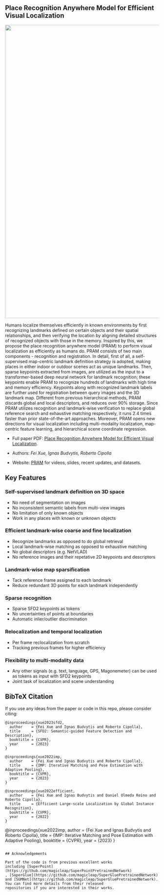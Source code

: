 ## Place Recognition Anywhere Model for Efficient Visual Localization

<p align="center">
  <img src="assets/overview1.png" width="960">
</p>

Humans localize themselves efficiently in known environments by first recognizing landmarks defined on certain objects
and their spatial relationships, and then verifying the location by aligning detailed structures of recognized objects
with those in the memory. Inspired by this, we propose the place recognition anywhere model (PRAM) to perform visual
localization as efficiently as humans do. PRAM consists of two main components - recognition and registration. In
detail, first of all,
a self-supervised map-centric landmark definition strategy is adopted, making places in either indoor or outdoor scenes
act as unique landmarks. Then,
sparse keypoints extracted from images, are utilized as the input to a transformer-based deep neural network for
landmark recognition; these keypoints enable PRAM to recognize hundreds of landmarks with high time and memory
efficiency.
Keypoints along with recognized landmark labels are further used for registration between query images and the 3D
landmark map. Different
from previous hierarchical methods, PRAM discards global and local descriptors, and reduces over 90% storage. Since PRAM
utilizes
recognition and landmark-wise verification to replace global reference search and exhaustive matching respectively, it
runs 2.4 times
faster than prior state-of-the-art approaches. Moreover, PRAM opens new directions for visual localization including
multi-modality localization, map-centric feature learning, and hierarchical scene coordinate regression.

* Full paper PDF: [Place Recognition Anywhere Model for Efficient Visual Localization](assets/pram.pdf).

* Authors: *Fei Xue, Ignas Budvytis, Roberto Cipolla*

* Website: [PRAM](https://feixue94.github.io/) for videos, slides, recent updates, and datasets.

## Key Features

### Self-supervised landmark definition on 3D space

- No need of segmentation on images
- No inconsistent semantic labels from multi-view images
- No limitation of only known objects
- Work in any places with known or unknown objects

### Efficient landmark-wise coarse and fine localization

- Recognize landmarks as opposed to do global retrieval
- Local landmark-wise matching as opposed to exhaustive matching
- No global descriptors (e.g. NetVLAD)
- No reference images and their repetative 2D keypoints and descriptors

### Landmark-wise map sparsification

- Tack reference frame assigned to each landmark
- Reduce redundant 3D points for each landmark independently

### Sparse recognition

- Sparse SFD2 keypoints as tokens
- No uncertainties of points at boundaries
- Automatic inlier/outlier discrimination

### Relocalization and temporal localization

- Per frame reclocalization from scratch
- Tracking previous frames for higher efficiency

### Flexibility to multi-modality data

- Any other signals (e.g. text, language, GPS, Magonemeter) can be used as tokens as input with SFD2 keypoints
- Joint task of localization and scene understanding

## BibTeX Citation

If you use any ideas from the paper or code in this repo, please consider citing:

```
@inproceedings{xue2023sfd2,
  author    = {Fei Xue and Ignas Budvytis and Roberto Cipolla},
  title     = {SFD2: Semantic-guided Feature Detection and Description},
  booktitle = {CVPR},
  year      = {2023}
}

@inproceedings{xue2022imp,
  author    = {Fei Xue and Ignas Budvytis and Roberto Cipolla},
  title     = {IMP: Iterative Matching and Pose Estimation with Adaptive Pooling},
  booktitle = {CVPR},
  year      = {2023}
}

@inproceedings{xue2022efficient,
  author    = {Fei Xue and Ignas Budvytis and Daniel Olmeda Reino and Roberto Cipolla},
  title     = {Efficient Large-scale Localization by Global Instance Recognition},
  booktitle = {CVPR},
  year      = {2022}
}
```

@inproceedings{xue2022imp,
author = {Fei Xue and Ignas Budvytis and Roberto Cipolla},
title = {IMP: Iterative Matching and Pose Estimation with Adaptive Pooling},
booktitle = {CVPR},
year = {2023}
}

```

## Acknowledgements

Part of the code is from previous excellent works
including [SuperPoint](https://github.com/magicleap/SuperPointPretrainedNetwork)
, [SuperGlue](https://github.com/magicleap/SuperGluePretrainedNetwork)
and [SGMNet](https://github.com/magicleap/SuperGluePretrainedNetwork). You can find more details from their released
repositories if you are interested in their works. 